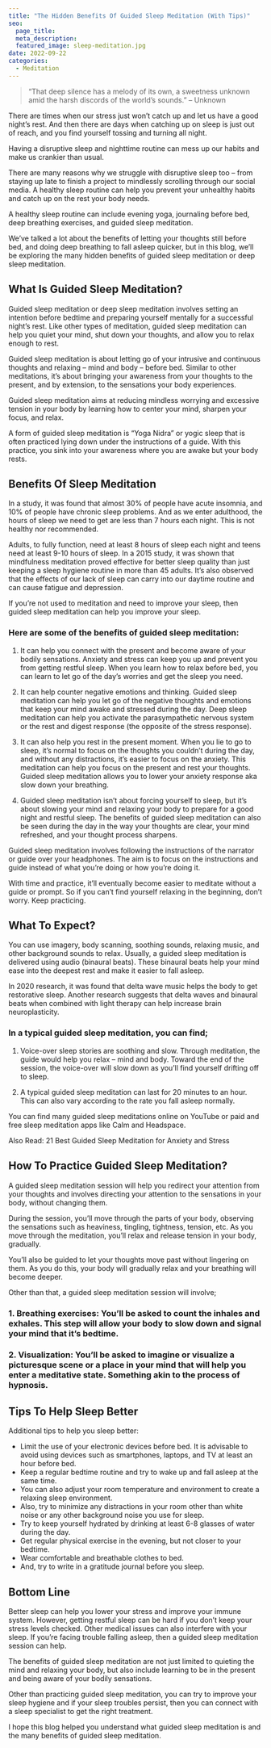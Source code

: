 ```yaml
---
title: "The Hidden Benefits Of Guided Sleep Meditation (With Tips)"
seo:
  page_title:
  meta_description:
  featured_image: sleep-meditation.jpg
date: 2022-09-22
categories:
  - Meditation
---
```


> “That deep silence has a melody of its own, a sweetness unknown amid the harsh discords of the world’s sounds.” – Unknown

There are times when our stress just won’t catch up and let us have a good night’s rest. And then there are days when catching up on sleep is just out of reach, and you find yourself tossing and turning all night.

Having a disruptive sleep and nighttime routine can mess up our habits and make us crankier than usual.

There are many reasons why we struggle with disruptive sleep too – from staying up late to finish a project to mindlessly scrolling through our social media. A healthy sleep routine can help you prevent your unhealthy habits and catch up on the rest your body needs.

A healthy sleep routine can include evening yoga, journaling before bed, deep breathing exercises, and guided sleep meditation.

We’ve talked a lot about the benefits of letting your thoughts still before bed, and doing deep breathing to fall asleep quicker, but in this blog, we’ll be exploring the many hidden benefits of guided sleep meditation or deep sleep meditation.

## What Is Guided Sleep Meditation?

Guided sleep meditation or deep sleep meditation involves setting an intention before bedtime and preparing yourself mentally for a successful night’s rest. Like other types of meditation, guided sleep meditation can help you quiet your mind, shut down your thoughts, and allow you to relax enough to rest.

Guided sleep meditation is about letting go of your intrusive and continuous thoughts and relaxing – mind and body – before bed. Similar to other meditations, it’s about bringing your awareness from your thoughts to the present, and by extension, to the sensations your body experiences.

Guided sleep meditation aims at reducing mindless worrying and excessive tension in your body by learning how to center your mind, sharpen your focus, and relax.

A form of guided sleep meditation is “Yoga Nidra” or yogic sleep that is often practiced lying down under the instructions of a guide. With this practice, you sink into your awareness where you are awake but your body rests.

## Benefits Of Sleep Meditation

In a study, it was found that almost 30% of people have acute insomnia, and 10% of people have chronic sleep problems. And as we enter adulthood, the hours of sleep we need to get are less than 7 hours each night. This is not healthy nor recommended.

Adults, to fully function, need at least 8 hours of sleep each night and teens need at least 9-10 hours of sleep. In a 2015 study, it was shown that mindfulness meditation proved effective for better sleep quality than just keeping a sleep hygiene routine in more than 45 adults. It’s also observed that the effects of our lack of sleep can carry into our daytime routine and can cause fatigue and depression.

If you’re not used to meditation and need to improve your sleep, then guided sleep meditation can help you improve your sleep.

### Here are some of the benefits of guided sleep meditation:

1. It can help you connect with the present and become aware of your bodily sensations. Anxiety and stress can keep you up and prevent you from getting restful sleep. When you learn how to relax before bed, you can learn to let go of the day’s worries and get the sleep you need.

2. It can help counter negative emotions and thinking. Guided sleep meditation can help you let go of the negative thoughts and emotions that keep your mind awake and stressed during the day. Deep sleep meditation can help you activate the parasympathetic nervous system or the rest and digest response (the opposite of the stress response).

3. It can also help you rest in the present moment. When you lie to go to sleep, it’s normal to focus on the thoughts you couldn’t during the day, and without any distractions, it’s easier to focus on the anxiety. This meditation can help you focus on the present and rest your thoughts. Guided sleep meditation allows you to lower your anxiety response aka slow down your breathing.

4. Guided sleep meditation isn’t about forcing yourself to sleep, but it’s about slowing your mind and relaxing your body to prepare for a good night and restful sleep. The benefits of guided sleep meditation can also be seen during the day in the way your thoughts are clear, your mind refreshed, and your thought process sharpens.

Guided sleep meditation involves following the instructions of the narrator or guide over your headphones. The aim is to focus on the instructions and guide instead of what you’re doing or how you’re doing it.

With time and practice, it’ll eventually become easier to meditate without a guide or prompt. So if you can’t find yourself relaxing in the beginning, don’t worry. Keep practicing.

## What To Expect?

You can use imagery, body scanning, soothing sounds, relaxing music, and other background sounds to relax. Usually, a guided sleep meditation is delivered using audio (binaural beats). These binaural beats help your mind ease into the deepest rest and make it easier to fall asleep.

In 2020 research, it was found that delta wave music helps the body to get restorative sleep. Another research suggests that delta waves and binaural beats when combined with light therapy can help increase brain neuroplasticity.

### In a typical guided sleep meditation, you can find;

1. Voice-over sleep stories are soothing and slow. Through meditation, the guide would help you relax – mind and body. Toward the end of the session, the voice-over will slow down as you’ll find yourself drifting off to sleep.

2. A typical guided sleep meditation can last for 20 minutes to an hour. This can also vary according to the rate you fall asleep normally.

You can find many guided sleep meditations online on YouTube or paid and free sleep meditation apps like Calm and Headspace.

Also Read: 21 Best Guided Sleep Meditation for Anxiety and Stress

## How To Practice Guided Sleep Meditation?

A guided sleep meditation session will help you redirect your attention from your thoughts and involves directing your attention to the sensations in your body, without changing them.

During the session, you’ll move through the parts of your body, observing the sensations such as heaviness, tingling, tightness, tension, etc. As you move through the meditation, you’ll relax and release tension in your body, gradually.

You’ll also be guided to let your thoughts move past without lingering on them. As you do this, your body will gradually relax and your breathing will become deeper.

Other than that, a guided sleep meditation session will involve;

### 1. Breathing exercises: You’ll be asked to count the inhales and exhales. This step will allow your body to slow down and signal your mind that it’s bedtime.

### 2. Visualization: You’ll be asked to imagine or visualize a picturesque scene or a place in your mind that will help you enter a meditative state. Something akin to the process of hypnosis.

## Tips To Help Sleep Better

Additional tips to help you sleep better:

- Limit the use of your electronic devices before bed. It is advisable to avoid using devices such as smartphones, laptops, and TV at least an hour before bed.
- Keep a regular bedtime routine and try to wake up and fall asleep at the same time.
- You can also adjust your room temperature and environment to create a relaxing sleep environment.
- Also, try to minimize any distractions in your room other than white noise or any other background noise you use for sleep.
- Try to keep yourself hydrated by drinking at least 6-8 glasses of water during the day.
- Get regular physical exercise in the evening, but not closer to your bedtime.
- Wear comfortable and breathable clothes to bed.
- And, try to write in a gratitude journal before you sleep.

## Bottom Line

Better sleep can help you lower your stress and improve your immune system. However, getting restful sleep can be hard if you don’t keep your stress levels checked. Other medical issues can also interfere with your sleep. If you’re facing trouble falling asleep, then a guided sleep meditation session can help.

The benefits of guided sleep meditation are not just limited to quieting the mind and relaxing your body, but also include learning to be in the present and being aware of your bodily sensations.

Other than practicing guided sleep meditation, you can try to improve your sleep hygiene and if your sleep troubles persist, then you can connect with a sleep specialist to get the right treatment.

I hope this blog helped you understand what guided sleep meditation is and the many benefits of guided sleep meditation.
